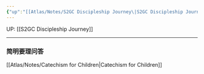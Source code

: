 ```yaml
---
{"up":"[[Atlas/Notes/S2GC Discipleship Journey\|S2GC Discipleship Journey]]","dg-publish":true,"permalink":"/atlas/notes/s2-gc-discipleship-materials-for-children/","dgPassFrontmatter":true}
---
```


UP: [[S2GC Discipleship Journey]]

---

### 简明要理问答
[[Atlas/Notes/Catechism for Children\|Catechism for Children]]